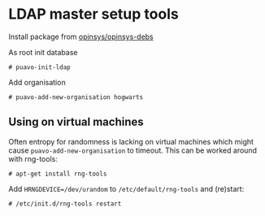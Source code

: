 # LDAP master setup tools

Install package from [opinsys/opinsys-debs](https://github.com/opinsys/opinsys-debs/tree/master/packages/puavo-ds)

As root init database

    # puavo-init-ldap

Add organisation

    # puavo-add-new-organisation hogwarts

## Using on virtual machines

Often entropy for randomness is lacking on virtual machines
which might cause `puavo-add-new-organisation` to timeout.
This can be worked around with rng-tools:

    # apt-get install rng-tools
    
Add `HRNGDEVICE=/dev/urandom` to `/etc/default/rng-tools` and (re)start:

    # /etc/init.d/rng-tools restart

